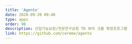 ```yaml
---
title: 'Agento'
date: 2020-09-20 09:40
type: apps
order: 90
description: 산업기능요원/전문연구요원 TO 뷰어 크롬 확장프로그램
link: https://github.com/cereme/agento
---
```


